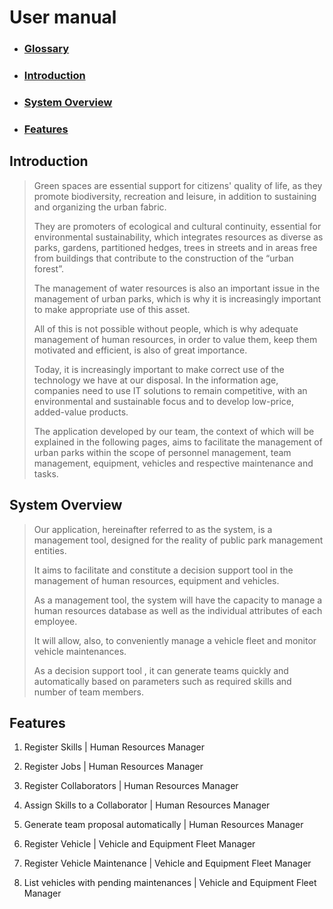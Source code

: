 # User manual

- ### [Glossary](01.requirements-engineering/glossary.md)

- ### [Introduction](#intro)

- ### [System Overview](#sysov)

- ### [Features](#feat)

## <a id="intro"></a> Introduction

> Green spaces are essential support for citizens' quality of life, as they promote biodiversity, recreation and leisure, in addition to sustaining and organizing the urban fabric.
> 
> They are promoters of ecological and cultural continuity, essential for environmental sustainability, which integrates resources as diverse as parks, gardens, partitioned hedges, trees in streets and in areas free from buildings that contribute to the construction of the “urban forest”.
>
>The management of water resources is also an important issue in the management of urban parks, which is why it is increasingly important to make appropriate use of this asset.
> 
>All of this is not possible without people, which is why adequate management of human resources, in order to value them, keep them motivated and efficient, is also of great importance.
> 
>Today, it is increasingly important to make correct use of the technology we have at our disposal. In the information age, companies need to use IT solutions to remain competitive, with an environmental and sustainable focus and to develop low-price, added-value products.
> 
>The application developed by our team, the context of which will be explained in the following pages, aims to facilitate the management of urban parks within the scope of personnel management, team management, equipment, vehicles and respective maintenance and tasks.

## <a id="sysov"></a> System Overview

>Our application, hereinafter referred to as the system, is a management tool, designed for the reality of public park management entities.
> 
>It aims to facilitate and constitute a decision support tool in the management of human resources, equipment and vehicles.
> 
>As a management tool, the system will have the capacity to manage a human resources database as well as the individual attributes of each employee.
> 
>It will allow, also, to conveniently manage a vehicle fleet and monitor vehicle maintenances.
> 
>As a decision support tool , it can generate teams quickly and automatically based on parameters such as required skills and number of team members.


## <a id="feat"></a> Features

1. Register Skills | Human Resources Manager

2. Register Jobs | Human Resources Manager

3. Register Collaborators | Human Resources Manager

4. Assign Skills to a Collaborator | Human Resources Manager

5. Generate team proposal automatically | Human Resources Manager

6. Register Vehicle | Vehicle and Equipment Fleet Manager

7. Register Vehicle Maintenance | Vehicle and Equipment Fleet Manager

8. List vehicles with pending maintenances | Vehicle and Equipment Fleet Manager

